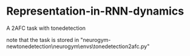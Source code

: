 # Representation-in-RNN-dynamics
A 2AFC task with tonedetection

note that the task is stored in "neurogym-newtonedetection\neurogym\envs\tonedetection2afc.py"
